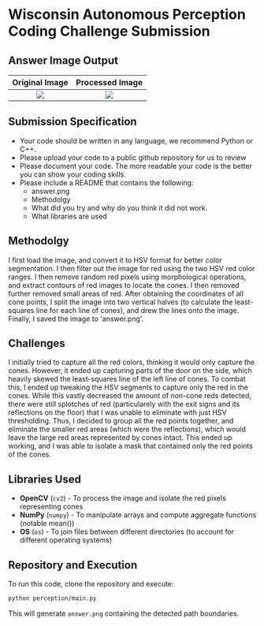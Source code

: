 # Wisconsin Autonomous Perception Coding Challenge Submission

## Answer Image Output
Original Image|Processed Image
:-------------------------:|:-------------------------:
![](red.png)|![](answer.png)

## Submission Specification
- Your code should be written in any language, we recommend Python or C++.
- Please upload your code to a public github repository for us to review
- Please document your code. The more readable your code is the better you can show your coding skills.
- Please include a README that contains the following:
    - answer.png
    - Methodolgy 
    - What did you try and why do you think it did not work.
    - What libraries are used

## Methodolgy
I first load the image, and convert it to HSV format for better color segmentation. I then filter out the image for red using the two HSV red color ranges. I then remove random red pixels using morphological operations, and extract contours of red images to locate the cones. I then removed further removed small areas of red. After obtaining the coordinates of all cone points, I split the image into two vertical halves (to calculate the least-squares line for each line of cones), and drew the lines onto the image. Finally, I saved the image to 'answer.png'.

## Challenges
I initially tried to capture all the red colors, thinking it would only capture the cones. However, it ended up capturing parts of the door on the side, which heavily skewed the least-squares line of the left line of cones. To combat this, I ended up tweaking the HSV segments to capture only the red in the cones. While this vastly decreased the amount of non-cone reds detected, there were still splotches of red (particularely with the exit signs and its reflections on the floor) that I was unable to eliminate with just HSV thresholding. Thus, I decided to group all the red points together, and eliminate the smaller red areas (which were the reflections), which would leave the large red areas represented by cones intact. This ended up working, and I was able to isolate a mask that contained only the red points of the cones. 

## Libraries Used
- **OpenCV** (`cv2`) - To process the image and isolate the red pixels representing cones
- **NumPy** (`numpy`) - To manipulate arrays and compute aggregate functions (notable mean())
- **OS** (`os`) - To join files between different directories (to account for different operating systems)

## Repository and Execution
To run this code, clone the repository and execute:

```bash
python perception/main.py
```

This will generate `answer.png` containing the detected path boundaries.